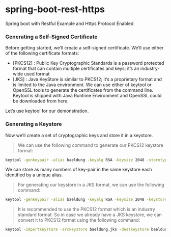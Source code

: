 # spring-boot-rest-https
Spring boot with Restful Example and Https Protocol Enabled

### Generating a Self-Signed Certificate
Before getting started, we’ll create a self-signed certificate. We’ll use either of the following certificate formats:

* [PKCS12] : 
Public Key Cryptographic Standards is a password protected format that can contain multiple certificates and keys; it’s an industry-wide used format
* [JKS] : 
Java KeyStore is similar to PKCS12; it’s a proprietary format and is limited to the Java environment.
We can use either of keytool or OpenSSL tools to generate the certificates from the command line. Keytool is shipped with Java Runtime Environment and OpenSSL could be downloaded from here.

Let’s use keytool for our demonstration.

### Generating a Keystore
  Now we’ll create a set of cryptographic keys and store it in a keystore.

> We can use the following command to generate our PKCS12 keystore format:
  ```sh
  keytool -genkeypair -alias baeldung -keyalg RSA -keysize 2048 -storetype PKCS12 -keystore baeldung.p12 -validity 3650
  ```
  We can store as many numbers of key-pair in the same keystore each identified by a unique alias.

> For generating our keystore in a JKS format, we can use the following command:
  ```sh
  keytool -genkeypair -alias baeldung -keyalg RSA -keysize 2048 -keystore baeldung.jks -validity 3650
  ```

> It is recommended to use the PKCS12 format which is an industry standard format. So in case we already have a JKS keystore, we can         convert it to PKCS12 format using the following command:
  ```sh
  keytool -importkeystore -srckeystore baeldung.jks -destkeystore baeldung.p12 -deststoretype pkcs12
  ```

